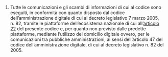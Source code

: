 1. Tutte le comunicazioni e gli scambi di informazioni di cui al codice sono eseguiti, in  conformità con quanto disposto dal codice dell’amministrazione digitale di cui al decreto  legislativo 7 marzo 2005, n. 82, tramite le piattaforme dell’ecosistema nazionale di cui all’[articolo 22](/index.html?article=articolo-22&version=1) del presente codice e, per quanto non previsto dalle predette piattaforme,  mediante l’utilizzo del domicilio digitale ovvero, per le comunicazioni tra pubbliche  amministrazioni, ai sensi dell’articolo 47 del codice dell’amministrazione digitale, di cui al  decreto legislativo n. 82 del 2005. 

